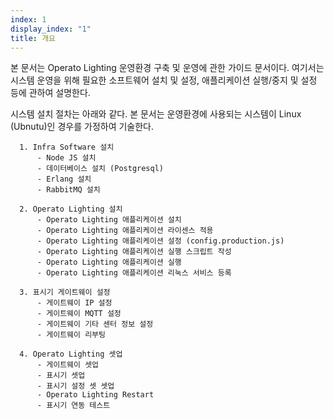 ```yaml
---
index: 1
display_index: "1"
title: 개요
---
```


본 문서는 Operato Lighting 운영환경 구축 및 운영에 관한 가이드 문서이다. 여기서는 시스템 운영을 위해 필요한 소프트웨어 설치 및 설정, 애플리케이션 실행/중지 및 설정 등에 관하여 설명한다.

시스템 설치 절차는 아래와 같다. 본 문서는 운영환경에 사용되는 시스템이 Linux (Ubnutu)인 경우를 가정하여 기술한다.

```
  1. Infra Software 설치
      - Node JS 설치
      - 데이터베이스 설치 (Postgresql)
      - Erlang 설치
      - RabbitMQ 설치

  2. Operato Lighting 설치
      - Operato Lighting 애플리케이션 설치
      - Operato Lighting 애플리케이션 라이센스 적용
      - Operato Lighting 애플리케이션 설정 (config.production.js)
      - Operato Lighting 애플리케이션 실행 스크립트 작성
      - Operato Lighting 애플리케이션 실행
      - Operato Lighting 애플리케이션 리눅스 서비스 등록

  3. 표시기 게이트웨이 설정
      - 게이트웨이 IP 설정
      - 게이트웨이 MQTT 설정
      - 게이트웨이 기타 센터 정보 설정
      - 게이트웨이 리부팅

  4. Operato Lighting 셋업
      - 게이트웨이 셋업
      - 표시기 셋업
      - 표시기 설정 셋 셋업
      - Operato Lighting Restart
      - 표시기 연동 테스트
```